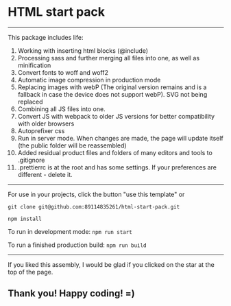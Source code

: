# HTML start pack

---

This package includes life:

1. Working with inserting html blocks (@include)
2. Processing sass and further merging all files into one, as well as minification
3. Convert fonts to woff and woff2
4. Automatic image compression in production mode
5. Replacing images with webP (The original version remains and is a fallback in case the device does not support webP). SVG not being replaced
6. Combining all JS files into one.
7. Convert JS with webpack to older JS versions for better compatibility with older browsers
8. Autoprefixer css
9. Run in server mode. When changes are made, the page will update itself (the public folder will be reassembled)
10. Added residual product files and folders of many editors and tools to .gitignore
11. .prettierrc is at the root and has some settings. If your preferences are different - delete it.

---

For use in your projects, click the button "use this template" or

`git clone git@github.com:89114835261/html-start-pack.git`

`npm install`

To run in development mode:
`npm run start`

To run a finished production build:
`npm run build`

---

If you liked this assembly, I would be glad if you clicked on the star at the top of the page.

## Thank you! Happy coding! =)
